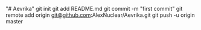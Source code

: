 "# Aevrika"    git init   git add README.md   git commit -m "first commit"   git remote add origin git@github.com:AlexNuclear/Aevrika.git   git push -u origin master
